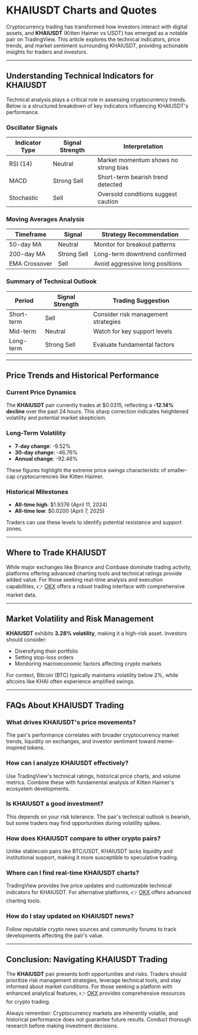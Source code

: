 # KHAIUSDT Charts and Quotes

Cryptocurrency trading has transformed how investors interact with digital assets, and **KHAIUSDT** (Kitten Haimer vs USDT) has emerged as a notable pair on TradingView. This article explores the technical indicators, price trends, and market sentiment surrounding KHAIUSDT, providing actionable insights for traders and investors.

---

## Understanding Technical Indicators for KHAIUSDT

Technical analysis plays a critical role in assessing cryptocurrency trends. Below is a structured breakdown of key indicators influencing KHAIUSDT's performance.

### Oscillator Signals

| Indicator Type | Signal Strength | Interpretation |
|----------------|------------------|----------------|
| RSI (14)       | Neutral          | Market momentum shows no strong bias |
| MACD           | Strong Sell      | Short-term bearish trend detected |
| Stochastic     | Sell             | Oversold conditions suggest caution |

### Moving Averages Analysis

| Timeframe      | Signal           | Strategy Recommendation |
|----------------|------------------|--------------------------|
| 50-day MA      | Neutral          | Monitor for breakout patterns |
| 200-day MA     | Strong Sell      | Long-term downtrend confirmed |
| EMA Crossover  | Sell             | Avoid aggressive long positions |

### Summary of Technical Outlook

| Period         | Signal Strength | Trading Suggestion |
|----------------|------------------|---------------------|
| Short-term     | Sell             | Consider risk management strategies |
| Mid-term       | Neutral          | Watch for key support levels |
| Long-term      | Strong Sell      | Evaluate fundamental factors |

---

## Price Trends and Historical Performance

### Current Price Dynamics
The **KHAIUSDT** pair currently trades at $0.0315, reflecting a **-12.14% decline** over the past 24 hours. This sharp correction indicates heightened volatility and potential market skepticism.

### Long-Term Volatility
- **7-day change**: -9.52%  
- **30-day change**: -46.76%  
- **Annual change**: -92.46%  

These figures highlight the extreme price swings characteristic of smaller-cap cryptocurrencies like Kitten Haimer.

### Historical Milestones
- **All-time high**: $1.9376 (April 11, 2024)  
- **All-time low**: $0.0200 (April 7, 2025)  

Traders can use these levels to identify potential resistance and support zones.

---

## Where to Trade KHAIUSDT

While major exchanges like Binance and Coinbase dominate trading activity, platforms offering advanced charting tools and technical ratings provide added value. For those seeking real-time analysis and execution capabilities, 👉 [OKX](https://bit.ly/okx-bonus) offers a robust trading interface with comprehensive market data.

---

## Market Volatility and Risk Management

**KHAIUSDT** exhibits **3.28% volatility**, making it a high-risk asset. Investors should consider:
- Diversifying their portfolio
- Setting stop-loss orders
- Monitoring macroeconomic factors affecting crypto markets

For context, Bitcoin (BTC) typically maintains volatility below 2%, while altcoins like KHAI often experience amplified swings.

---

## FAQs About KHAIUSDT Trading

### What drives KHAIUSDT's price movements?
The pair's performance correlates with broader cryptocurrency market trends, liquidity on exchanges, and investor sentiment toward meme-inspired tokens.

### How can I analyze KHAIUSDT effectively?
Use TradingView's technical ratings, historical price charts, and volume metrics. Combine these with fundamental analysis of Kitten Haimer's ecosystem developments.

### Is KHAIUSDT a good investment?
This depends on your risk tolerance. The pair's technical outlook is bearish, but some traders may find opportunities during volatility spikes.

### How does KHAIUSDT compare to other crypto pairs?
Unlike stablecoin pairs like BTC/USDT, KHAIUSDT lacks liquidity and institutional support, making it more susceptible to speculative trading.

### Where can I find real-time KHAIUSDT charts?
TradingView provides live price updates and customizable technical indicators for KHAIUSDT. For alternative platforms, 👉 [OKX](https://bit.ly/okx-bonus) offers advanced charting tools.

### How do I stay updated on KHAIUSDT news?
Follow reputable crypto news sources and community forums to track developments affecting the pair's value.

---

## Conclusion: Navigating KHAIUSDT Trading

The **KHAIUSDT** pair presents both opportunities and risks. Traders should prioritize risk management strategies, leverage technical tools, and stay informed about market conditions. For those seeking a platform with enhanced analytical features, 👉 [OKX](https://bit.ly/okx-bonus) provides comprehensive resources for crypto trading.

Always remember: Cryptocurrency markets are inherently volatile, and historical performance does not guarantee future results. Conduct thorough research before making investment decisions.